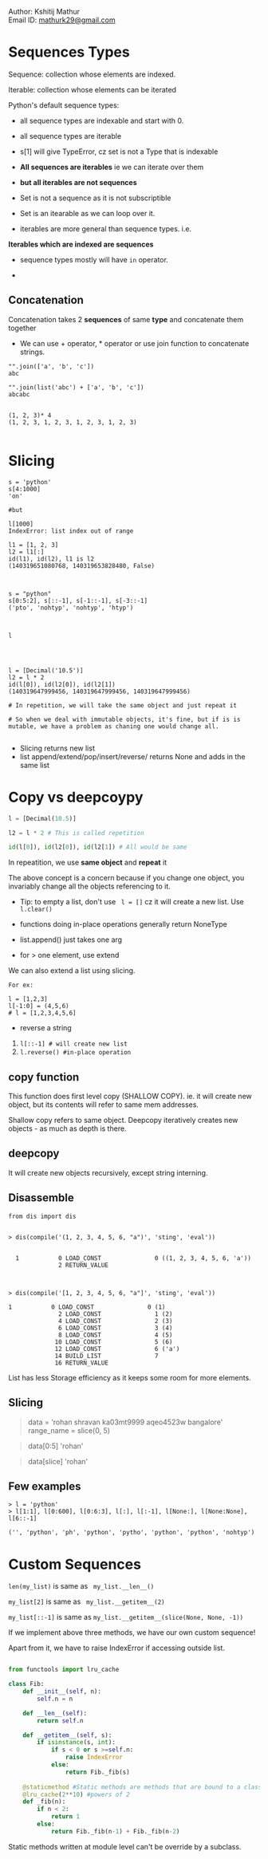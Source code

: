 Author: Kshitij Mathur <br>
Email ID: mathurk29@gmail.com

# Sequences Types


Sequence: collection whose elements are indexed.

Iterable: collection whose elements can be iterated


Python's default sequence types:
- all sequence types are indexable and start with 0.
- all sequence types are iterable
- s[1] will give TypeError, cz set is not a Type that is indexable


- **All sequences are iterables** ie we can iterate over them

-  **but all iterables are not sequences** 

- Set is not a sequence as it is not subscriptible

- Set is an itearable as we can loop over it.

- iterables are more general than sequence types. i.e.

**Iterables which are indexed are sequences**

- sequence types mostly will have `in` operator.

-

## Concatenation
Concatenation takes 2 **sequences** of same **type** and concatenate them together

- We can use + operator, * operator or use join function to concatenate strings.

```
"".join(['a', 'b', 'c'])
abc

"".join(list('abc') + ['a', 'b', 'c'])
abcabc


(1, 2, 3)* 4
(1, 2, 3, 1, 2, 3, 1, 2, 3, 1, 2, 3)


```


# Slicing

```
s = 'python'
s[4:1000]
'on'

#but 

l[1000]
IndexError: list index out of range

l1 = [1, 2, 3]
l2 = l1[:]
id(l1), id(l2), l1 is l2
(140319651080768, 140319653828480, False)



s = "python"
s[0:5:2], s[::-1], s[-1::-1], s[-3::-1]
('pto', 'nohtyp', 'nohtyp', 'htyp')



l




l = [Decimal('10.5')]
l2 = l * 2
id(l[0]), id(l2[0]), id(l2[1])
(140319647999456, 140319647999456, 140319647999456)

# In repetition, we will take the same object and just repeat it

# So when we deal with immutable objects, it's fine, but if is is mutable, we have a problem as chaning one would change all.


```

- Slicing returns new list
- list append/extend/pop/insert/reverse/ returns None and adds in the same list

# Copy vs deepcoypy

```python
l = [Decimal(10.5)]

l2 = l * 2 # This is called repetition

id(l[0]), id(l2[0]), id(l2[1]) # All would be same

```
In repeatition, we use **same object** and **repeat** it

The above concept is a concern because if you change one object, you invariably change all the objects referencing to it.




- Tip: to empty a list, don't use ``` l = []``` cz it will create a new list. Use ``` l.clear()```

- functions doing in-place operations generally return NoneType

- list.append() just takes one arg
- for > one element, use extend


We can also extend a list using slicing.
```
For ex:

l = [1,2,3]
l[-1:0] = (4,5,6)
# l = [1,2,3,4,5,6]

```

 - reverse a string
 1. `l[::-1] # will create new list`
 2. `l.reverse() #in-place operation`

## copy function

This function does first level copy (SHALLOW COPY).
ie. it will create new object, but its contents will refer to same mem addresses.


Shallow copy refers to same object. Deepcopy iteratively creates new objects - as much as depth is there.

## deepcopy

It will create new objects recursively, except string interning.

## Disassemble

```
from dis import dis


> dis(compile('(1, 2, 3, 4, 5, 6, "a")', 'sting', 'eval'))


  1           0 LOAD_CONST               0 ((1, 2, 3, 4, 5, 6, 'a'))
              2 RETURN_VALUE



> dis(compile('[1, 2, 3, 4, 5, 6, "a"]', 'sting', 'eval'))

1           0 LOAD_CONST               0 (1)
              2 LOAD_CONST               1 (2)
              4 LOAD_CONST               2 (3)
              6 LOAD_CONST               3 (4)
              8 LOAD_CONST               4 (5)
             10 LOAD_CONST               5 (6)
             12 LOAD_CONST               6 ('a')
             14 BUILD_LIST               7
             16 RETURN_VALUE

```


List has less Storage efficiency as it keeps some room for more elements.



## Slicing

> data = 'rohan shravan ka03mt9999 aqeo4523w bangalore'
> range_name = slice(0, 5)

> data[0:5]
'rohan'

> data[slice]
'rohan'

## Few examples
```
> l = 'python'
> l[1:1], l[0:600], l[0:6:3], l[:], l[:-1], l[None:], l[None:None], l[6::-1]

('', 'python', 'ph', 'python', 'pytho', 'python', 'python', 'nohtyp')
```

# Custom Sequences

`len(my_list)` is same as ` my_list.__len__()`

`my_list[2]` is same as ` my_list.__getitem__(2)`

`my_list[::-1]` is same as  `my_list.__getitem__(slice(None, None, -1))`

If we implement above three methods, we have our own custom sequence!

Apart from it, we have to raise IndexError if accessing outside list.

```python

from functools import lru_cache

class Fib:
    def __init__(self, n):
        self.n = n

    def __len__(self):
        return self.n

    def __getitem__(self, s):
        if isinstance(s, int):
            if s < 0 or s >=self.n:
                raise IndexError
            else:
                return Fib._fib(s)
            
    @staticmethod #Static methods are methods that are bound to a class rather than its object.
    @lru_cache(2**10) #powers of 2
    def _fib(n):
        if n < 2:
            return 1
        else:
            return Fib._fib(n-1) + Fib._fib(n-2)


```

Static methods written at module level can't be override by a subclass.